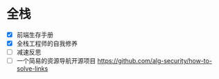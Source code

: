 # 全栈

- [x] 前端生存手册
- [x] 全栈工程师的自我修养
- [ ] 减速反思
- [ ] 一个简易的资源导航开源项目 <https://github.com/alg-security/how-to-solve-links>
